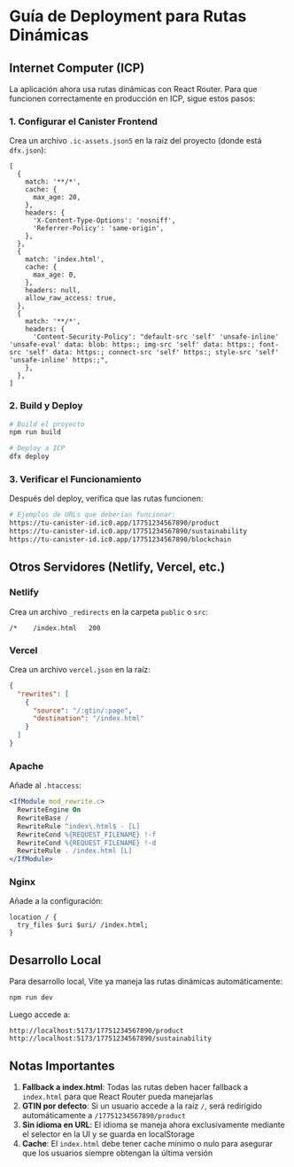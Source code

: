 # Guía de Deployment para Rutas Dinámicas

## Internet Computer (ICP)

La aplicación ahora usa rutas dinámicas con React Router. Para que funcionen correctamente en producción en ICP, sigue estos pasos:

### 1. Configurar el Canister Frontend

Crea un archivo `.ic-assets.json5` en la raíz del proyecto (donde está `dfx.json`):

```json5
[
  {
    match: '**/*',
    cache: {
      max_age: 20,
    },
    headers: {
      'X-Content-Type-Options': 'nosniff',
      'Referrer-Policy': 'same-origin',
    },
  },
  {
    match: 'index.html',
    cache: {
      max_age: 0,
    },
    headers: null,
    allow_raw_access: true,
  },
  {
    match: '**/*',
    headers: {
      'Content-Security-Policy': "default-src 'self' 'unsafe-inline' 'unsafe-eval' data: blob: https:; img-src 'self' data: https:; font-src 'self' data: https:; connect-src 'self' https:; style-src 'self' 'unsafe-inline' https:;",
    },
  },
]
```

### 2. Build y Deploy

```bash
# Build el proyecto
npm run build

# Deploy a ICP
dfx deploy
```

### 3. Verificar el Funcionamiento

Después del deploy, verifica que las rutas funcionen:

```bash
# Ejemplos de URLs que deberían funcionar:
https://tu-canister-id.ic0.app/17751234567890/product
https://tu-canister-id.ic0.app/17751234567890/sustainability
https://tu-canister-id.ic0.app/17751234567890/blockchain
```

## Otros Servidores (Netlify, Vercel, etc.)

### Netlify

Crea un archivo `_redirects` en la carpeta `public` o `src`:

```
/*    /index.html   200
```

### Vercel

Crea un archivo `vercel.json` en la raíz:

```json
{
  "rewrites": [
    {
      "source": "/:gtin/:page",
      "destination": "/index.html"
    }
  ]
}
```

### Apache

Añade al `.htaccess`:

```apache
<IfModule mod_rewrite.c>
  RewriteEngine On
  RewriteBase /
  RewriteRule ^index\.html$ - [L]
  RewriteCond %{REQUEST_FILENAME} !-f
  RewriteCond %{REQUEST_FILENAME} !-d
  RewriteRule . /index.html [L]
</IfModule>
```

### Nginx

Añade a la configuración:

```nginx
location / {
  try_files $uri $uri/ /index.html;
}
```

## Desarrollo Local

Para desarrollo local, Vite ya maneja las rutas dinámicas automáticamente:

```bash
npm run dev
```

Luego accede a:

```
http://localhost:5173/17751234567890/product
http://localhost:5173/17751234567890/sustainability
```

## Notas Importantes

1. **Fallback a index.html**: Todas las rutas deben hacer fallback a `index.html` para que React Router pueda manejarlas
2. **GTIN por defecto**: Si un usuario accede a la raíz `/`, será redirigido automáticamente a `/17751234567890/product`
3. **Sin idioma en URL**: El idioma se maneja ahora exclusivamente mediante el selector en la UI y se guarda en localStorage
4. **Cache**: El `index.html` debe tener cache mínimo o nulo para asegurar que los usuarios siempre obtengan la última versión

